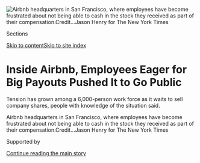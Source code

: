 <div id="app">

<div>

<div>

<div>

</div>

<div data-aria-hidden="false">

<div id="site-content" data-role="main">

<div>

<div class="css-1aor85t" style="opacity:0.000000001;z-index:-1;visibility:hidden">

<div class="css-1hqnpie">

<div class="css-epjblv">

<span class="css-17xtcya">[Technology](/section/technology)</span><span class="css-x15j1o">|</span><span class="css-fwqvlz">Inside
Airbnb, Employees Eager for Big Payouts Pushed It to Go
Public</span>

</div>

<div class="css-k008qs">

<div class="css-1iwv8en">

<span class="css-18z7m18"></span>

<div>

</div>

</div>

<span class="css-1n6z4y">https://nyti.ms/2M8R2i7</span>

<div class="css-1705lsu">

<div class="css-4xjgmj">

<div class="css-4skfbu" data-role="toolbar" data-aria-label="Social Media Share buttons, Save button, and Comments Panel with current comment count" data-testid="share-tools">

  - 
  - 
  - 
  - 
    
    <div class="css-6n7j50">
    
    </div>

  - 

</div>

</div>

</div>

</div>

</div>

</div>

<div id="NYT_TOP_BANNER_REGION" class="css-11qgg8s">

</div>

<div id="fullBleedHeaderContent">

<div class="css-n4ws9g">

![<span class="css-16f3y1r e13ogyst0" data-aria-hidden="true">Airbnb
headquarters in San Francisco, where employees have become frustrated
about not being able to cash in the stock they received as part of their
compensation.</span><span class="css-cnj6d5 e1z0qqy90" itemprop="copyrightHolder"><span class="css-1ly73wi e1tej78p0">Credit...</span><span><span>Jason
Henry for The New York
Times</span></span></span>](https://static01.graylady3jvrrxbe.onion/images/2019/09/20/business/20airbnb1/merlin_111284672_792a8a10-0c79-436f-ad3c-05323adeb805-articleLarge.jpg?quality=75&auto=webp&disable=upscale)

</div>

<div class="css-a3jxye">

<div class="css-6cn7ki">

<div class="NYTAppHideMasthead css-1bcu9v6 e1suatyy0">

<div class="section css-1o1qe8k e1suatyy2">

<div class="css-cu5p7t er09x8g0">

<div class="css-6n7j50">

</div>

<span class="css-1dv1kvn">Sections</span>

[Skip to content](#site-content)[Skip to site index](#site-index)

</div>

<div class="css-10698na e1huz5gh0">

</div>

</div>

</div>

<div class="css-1sojcmr ehdk2mb0">

# Inside Airbnb, Employees Eager for Big Payouts Pushed It to Go Public

</div>

Tension has grown among a 6,000-person work force as it waits to sell
company shares, people with knowledge of the situation said.

</div>

</div>

<div class="css-nwzfg5 e1gnum310">

<span class="css-1f9pvn2 technology">Airbnb headquarters in San
Francisco, where employees have become frustrated about not being able
to cash in the stock they received as part of their
compensation.</span><span class="css-cnj6d5 e1z0qqy90" itemprop="copyrightHolder"><span class="css-1ly73wi e1tej78p0">Credit...</span><span><span>Jason
Henry for The New York Times</span></span></span>

</div>

<div id="sponsor-wrapper" class="css-1hyfx7x">

<div id="sponsor-slug" class="css-19vbshk">

Supported by

</div>

[Continue reading the main
story](#after-sponsor)

<div id="sponsor" class="ad sponsor-wrapper" style="text-align:center;height:100%;display:block">

</div>

<div id="after-sponsor">

</div>

</div>

<div class="css-1wx1auc e1gnum311">

<div class="css-18e8msd">

<div class="css-vp77d3 epjyd6m0">

<div class="css-1baulvz">

By [<span class="css-1baulvz last-byline" itemprop="name">Erin
Griffith</span>](https://www.nytimes3xbfgragh.onion/by/erin-griffith)

</div>

</div>

  - 
    
    <div class="css-ld3wwf e16638kd2">
    
    Sept. 20,
    2019
    
    </div>

  - 
    
    <div class="css-4xjgmj">
    
    <div class="css-d8bdto" data-role="toolbar" data-aria-label="Social Media Share buttons, Save button, and Comments Panel with current comment count" data-testid="share-tools">
    
      - 
      - 
      - 
      - 
        
        <div class="css-6n7j50">
        
        </div>
    
      - 
    
    </div>
    
    </div>

</div>

</div>

</div>

<div class="section meteredContent css-1r7ky0e" name="articleBody" itemprop="articleBody">

<div class="css-1fanzo5 StoryBodyCompanionColumn">

<div class="css-53u6y8">

SAN FRANCISCO — Last summer, several Airbnb employees wrote a letter to
the online room-rental start-up’s founders.

On behalf of more than a dozen employees, they pleaded to be able to
sell their Airbnb stock options. Because Airbnb is privately held, its
shares cannot be easily traded or cashed in. So the employees also asked
that the company go public, a move that would let them freely sell their
shares, said five people who saw or were briefed on the document and
were not authorized to speak publicly.

The letter was a sign of the tension that has built up among Airbnb’s
workers.

According to interviews with more than a dozen current and former
employees and investors, most of whom declined to be identified for fear
of retaliation, Airbnb’s 6,000-person work force has become increasingly
frustrated by not being able to cash in the company stock that was
received in compensation packages. Waiting for the start-up to go public
has become a growing source of stress, many said, preventing some from
making career changes, starting a family or moving on with their lives.

Questions about going public have risen to the top of an internal
message board where employees vote for topics for executives to address
every few months, the people said. The discontent has been exacerbated
because Airbnb, which has been valued at $31 billion, doled out two
tranches of employee equity that are set to start expiring in November
2020 and in mid-2021; those shares will become worthless if the company
is not trading publicly by then, they said.

</div>

</div>

<div class="css-1fanzo5 StoryBodyCompanionColumn">

<div class="css-53u6y8">

To try to keep employees happy, Brian Chesky, Airbnb’s chief executive,
and other top executives have made some adjustments, the people said.
They began offering sabbaticals to longtime employees, extended Airbnb’s
parental leave policy and increased the retirement matching program.
They also created a program to provide low-interest general-purpose
loans of hundreds of thousands of dollars to employees. In performance
reviews this spring, the start-up issued higher bonuses and raises, one
of the people said.

On Thursday, Airbnb took the biggest step of all: It released [a
one-sentence
announcement](https://press.airbnb.com/airbnb-announces-intention-to-become-a-publicly-traded-company-during-2020/)
saying it planned to go public next year.

</div>

</div>

<div class="css-79elbk" data-testid="photoviewer-wrapper">

<div class="css-z3e15g" data-testid="photoviewer-wrapper-hidden">

</div>

<div class="css-1a48zt4 ehw59r15" data-testid="photoviewer-children">

![<span class="css-16f3y1r e13ogyst0" data-aria-hidden="true">Brian
Chesky — the chief executive of Airbnb, which said on Thursday that it
would go public next year — has been vocal about not rushing an initial
public
offering.</span><span class="css-cnj6d5 e1z0qqy90" itemprop="copyrightHolder"><span class="css-1ly73wi e1tej78p0">Credit...</span><span>Gabriela
Hasbun/Redux</span></span>](https://static01.graylady3jvrrxbe.onion/images/2019/09/20/business/20airbnb2/merlin_161076924_18a77aec-d268-441f-801c-2538e71394d2-articleLarge.jpg?quality=75&auto=webp&disable=upscale)

</div>

</div>

<div class="css-1fanzo5 StoryBodyCompanionColumn">

<div class="css-53u6y8">

“We are deeply committed to our employees, and our focus on the
long-term has helped build a company that is highly successful and true
to our mission and values,” Chris Lehane, Airbnb’s senior vice president
for policy and communications, said in a statement. He added that Airbnb
was consistently ranked as a great place to work “because of the spirit,
energy, values and morale of our employees.” He declined to comment on
the employee letter.

Vivek Wagle, a marketing executive who left Airbnb in 2014, said
Thursday’s announcement “was definitely welcome news for a lot of us
early employees, who may have been wondering whether we’d be rewarded
for our part in the company’s success.”

</div>

</div>

<div class="css-1fanzo5 StoryBodyCompanionColumn">

<div class="css-53u6y8">

Airbnb’s situation illustrates a paradox of the start-up dream. Many
tech workers join fast-growing privately held companies with the hope of
gaining stock in the firms and converting those shares to riches when
the start-ups go public. But employees are dependent on the company’s
founders and board before that can become a reality.

Mr. Chesky, who co-founded Airbnb in 2008, has been vocal about not
rushing to take it public. In January 2018, he [published a letter
saying](https://press.airbnb.com/brian-cheskys-open-letter-to-the-airbnb-community-about-building-a-21st-century-company/)
the company will have an “infinite time horizon.” He is now exploring a
nontraditional initial public offering by potentially listing the shares
directly, or on the Long-Term Stock Exchange, which is backed by venture
capital but not yet operational, three people with knowledge of the
situation said.

Doug Leone, a venture capitalist at Sequoia Capital, one of Airbnb’s
backers, said that while start-ups had “an implied social contract” to
go public at some point, there was no rush for them to do so. “The
I.P.O. is just a moment in time,” he said.

Yet Mr. Chesky’s go-slow stance has become problematic as other
high-profile start-ups of the same generation as Airbnb have started
listing their shares on the stock market. This year, the ride-hailing
companies Uber and
[Lyft](https://www.nytimes3xbfgragh.onion/2019/03/29/technology/lyft-stock-price.html),
the online pinboard company Pinterest and the [business software maker
Slack](https://www.nytimes3xbfgragh.onion/2019/06/02/technology/slack-stewart-butterfield.html)
are among those that have gone public. That has allowed their employees
to cash in their shares.

Employee tension is unusual for Airbnb, known for its cheery mission of
“belong anywhere” and for fostering a kumbaya culture among its staff.
The company has grown rapidly, with more than seven million listings in
100,000 cities. In the second quarter, its revenue exceeded $1 billion.
Many employees work out of an airy building in San Francisco, which
features rooms that replicate its famous listings. Several former
employees said they were grateful for the windfall they would eventually
receive from their
shares.

<div class="css-79elbk" data-testid="photoviewer-wrapper">

<div class="css-z3e15g" data-testid="photoviewer-wrapper-hidden">

</div>

<div class="css-1a48zt4 ehw59r15" data-testid="photoviewer-children">

<div class="css-zgakxe erfvjey0">

<span class="css-1ly73wi e1tej78p0">Image</span>

<div class="css-zjzyr8">

<div data-testid="lazyimage-container" style="height:386.6666666666667px">

</div>

</div>

</div>

<span class="css-16f3y1r e13ogyst0" data-aria-hidden="true">Dave
Stephenson, Airbnb’s chief financial officer, was injured in a ski
accident early this
year.</span><span class="css-cnj6d5 e1z0qqy90" itemprop="copyrightHolder"><span class="css-1ly73wi e1tej78p0">Credit...</span><span>via
Airbnb</span></span>

</div>

</div>

But any reward from owning Airbnb stock has been held back. Starting in
2011, when the young company topped a $1 billion valuation, Airbnb
prohibited workers from selling shares, while allowing its three
founders — Mr. Chesky, Nathan Blecharczyk and Joe Gebbia — to [cash out
a total of $21
million](http://allthingsd.com/20111001/vcs-unite-chamath-palihapitiya-decries-airbnbs-recent-112m-funding-for-excessive-founder-control-and-cashout-in-email/).

</div>

</div>

<div class="css-1fanzo5 StoryBodyCompanionColumn">

<div class="css-53u6y8">

In its early days, Airbnb paid employees partly in grants of stock
options, which allow them to eventually buy — or “exercise” — shares in
the company at a low price. Airbnb later began offering a different form
of equity compensation, called restricted stock units, which do not need
to be bought.

Gabriel Cole, who worked in Airbnb’s food department, said he had spent
his life savings to buy his stock after he left the company in 2015.
That incurred a $180,000 tax bill, which he couldn’t afford, he said.

“I was returning bottles to buy groceries,” he said. He said he had
asked Airbnb’s founders for help and had been told that nothing could be
done.

Over the years, Airbnb has extended rules around exercising stock
options to make the “golden handcuffs” less onerous. In 2016, it allowed
longtime employees who were still at the company to [sell portions of
their
stock](https://www.nytimes3xbfgragh.onion/2016/08/12/technology/airbnb-and-others-set-terms-for-employees-to-cash-out.html).
Those who sold had to agree to stricter restrictions on offering any
remaining stock.

But those changes did not benefit all of Airbnb’s stockholders. Some
current and former Airbnb employees have tried to circumvent the
prohibitions by selling their stock on a shadow, or secondary, market
for private share sales. In recent weeks, those Airbnb shares have
traded as high as $166, which implies a fully diluted company valuation
of $52 billion, three people familiar with the secondary market said.

Investment firms have also sprung up to offer loans to former Airbnb
employees, using their stock as collateral, in what is known as a
“prepaid variable forward contract.” The firms aggressively court
former employees, often inundating them with offers for their stock the
minute they change their employment status on
LinkedIn.

</div>

</div>

<div class="css-79elbk" data-testid="photoviewer-wrapper">

<div class="css-z3e15g" data-testid="photoviewer-wrapper-hidden">

</div>

<div class="css-1a48zt4 ehw59r15" data-testid="photoviewer-children">

<div class="css-1xdhyk6 erfvjey0">

<span class="css-1ly73wi e1tej78p0">Image</span>

<div class="css-zjzyr8">

<div data-testid="lazyimage-container" style="height:257.77777777777777px">

</div>

</div>

</div>

<span class="css-16f3y1r e13ogyst0" data-aria-hidden="true">Employee
tension is unusual for Airbnb, which is known for fostering a kumbaya
culture among its
staff.</span><span class="css-cnj6d5 e1z0qqy90" itemprop="copyrightHolder"><span class="css-1ly73wi e1tej78p0">Credit...</span><span>Jason
Henry for The New York Times</span></span>

</div>

</div>

<div class="css-1fanzo5 StoryBodyCompanionColumn">

<div class="css-53u6y8">

The transactions typically involve a cash loan in exchange for a pledge
of shares to a buyer at an agreed-upon price when the company goes
public, according to investment offers viewed by The New York Times. The
firms charge as much as a 15 percent fee and more for insurance. Former
employees who did these deals said they existed in a legal gray area —
not authorized by Airbnb, but not explicitly banned.

</div>

</div>

<div class="css-1fanzo5 StoryBodyCompanionColumn">

<div class="css-53u6y8">

“Opportunistic brokers and firms push them due to their fat fees,” said
Barrett Cohn, chief executive at Scenic Advisement, which works with
companies on secondary share sales. “They’re dangerous to buyers and
sellers, and expensive.”

When the small group of Airbnb employees sent their letter to Mr. Chesky
and other top executives last year, they received no response, two of
the people who viewed or were briefed on the letter said.

At the same time, Airbnb took several steps that appeared to signal it
was preparing for a public offering. It added independent board members
and hired Dave Stephenson, a seasoned finance executive, from Amazon to
become its chief financial officer. Current and former employees said
they had taken the moves as signs that the company was finally set to
reach the stock market.

In February, Mr. Stephenson was injured in a skiing accident. That
slowed Airbnb’s I.P.O. timeline, two people with knowledge of the
situation said. An Airbnb spokesman said the accident did not have any
impact.

On Thursday evening, at an informal gathering of Airbnb alumni in San
Francisco, the company’s announcement that it would go public next year
was the topic du jour. But the attendees reserved their excitement for
when the company officially files to do so, two people who were present
said.

Until then, one attendee said in a text message, the general sentiment
is “🤷.”

</div>

</div>

</div>

<div>

</div>

<div>

</div>

<div>

</div>

<div>

<div id="bottom-wrapper" class="css-1ede5it">

<div id="bottom-slug" class="css-l9onyx">

Advertisement

</div>

[Continue reading the main
story](#after-bottom)

<div id="bottom" class="ad bottom-wrapper" style="text-align:center;height:100%;display:block;min-height:90px">

</div>

<div id="after-bottom">

</div>

</div>

</div>

</div>

</div>

## Site Index

<div>

</div>

## Site Information Navigation

  - [© <span>2020</span> <span>The New York Times
    Company</span>](https://help.nytimes3xbfgragh.onion/hc/en-us/articles/115014792127-Copyright-notice)

<!-- end list -->

  - [NYTCo](https://www.nytco.com/)
  - [Contact
    Us](https://help.nytimes3xbfgragh.onion/hc/en-us/articles/115015385887-Contact-Us)
  - [Work with us](https://www.nytco.com/careers/)
  - [Advertise](https://nytmediakit.com/)
  - [T Brand Studio](http://www.tbrandstudio.com/)
  - [Your Ad
    Choices](https://www.nytimes3xbfgragh.onion/privacy/cookie-policy#how-do-i-manage-trackers)
  - [Privacy](https://www.nytimes3xbfgragh.onion/privacy)
  - [Terms of
    Service](https://help.nytimes3xbfgragh.onion/hc/en-us/articles/115014893428-Terms-of-service)
  - [Terms of
    Sale](https://help.nytimes3xbfgragh.onion/hc/en-us/articles/115014893968-Terms-of-sale)
  - [Site
    Map](https://spiderbites.nytimes3xbfgragh.onion)
  - [Help](https://help.nytimes3xbfgragh.onion/hc/en-us)
  - [Subscriptions](https://www.nytimes3xbfgragh.onion/subscription?campaignId=37WXW)

</div>

</div>

</div>

</div>
